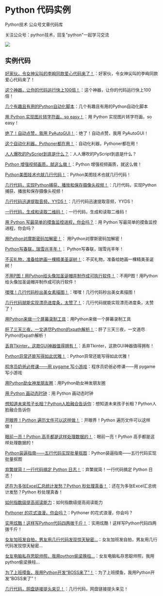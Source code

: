 # Python 代码实例

Python技术 公众号文章代码库


关注公众号：python技术，回复"python"一起学习交流

![](http://favorites.ren/assets/images/python.jpg)


## 实例代码

[好家伙，令女神尖叫的李峋同款爱心代码来了！](https://github.com/JustDoPython/python-examples/tree/master/xianhuan/shrinkheart)：好家伙，令女神尖叫的李峋同款爱心代码来了！

[这个神器，让你的代码运行快上100倍！](https://github.com/JustDoPython/python-examples/tree/master/xianhuan/taichi)：这个神器，让你的代码运行快上100倍！

[几个有趣且有用的Python自动化脚本](https://github.com/JustDoPython/python-examples/tree/master/xianhuan/pyscripts)：几个有趣且有用的Python自动化脚本

[用 Python 实现图片转字符画，so easy！](https://github.com/JustDoPython/python-examples/tree/master/xianhuan/charPic)：用 Python 实现图片转字符画，so easy！

[绝了！自动点赞，我用 PyAutoGUI！](https://github.com/JustDoPython/python-examples/tree/master/xianhuan/pyautogui2)：绝了！自动点赞，我用 PyAutoGUI！

[这个自动化利器，Pythoner都在用！](https://github.com/JustDoPython/python-examples/tree/master/xianhuan/pdffit)：自动化利器，Pythoner都在用！

[人人爆吹的PyScript到底是什么？](https://github.com/JustDoPython/python-examples/tree/master/xianhuan/pyscript)：人人爆吹的PyScript到底是什么？

[Python 增强视频画质，就这么做！](https://github.com/JustDoPython/python-examples/tree/master/xianhuan/enhancevideo)：Python 增强视频画质，就这么做！

[Python美图技术也就几行代码！](https://github.com/JustDoPython/python-examples/tree/master/xianhuan/imageenhange)：Python美图技术也就几行代码！

[几行代码，实现Python捕获、播放和保存摄像头视频！](https://github.com/JustDoPython/python-examples/tree/master/xianhuan/videobase)：几行代码，实现Python捕获、播放和保存摄像头视频！

[几行代码迅速提取音频，YYDS！](https://github.com/JustDoPython/python-examples/tree/master/xianhuan/extractaudio)：几行代码迅速提取音频，YYDS！

[一行代码，生成和读取二维码！](https://github.com/JustDoPython/python-examples/tree/master/xianhuan/qrcode)：一行代码，生成和读取二维码！

[用 Python 写最简单的摸鱼监控进程，你会吗？](https://github.com/JustDoPython/python-examples/tree/master/xianhuan/monitor)：用 Python 写最简单的摸鱼监控进程，你会吗？

[用Python对摩斯密码加解密！](https://github.com/JustDoPython/python-examples/tree/master/xianhuan/morse)： 用Python对摩斯密码加解密！

[Python写春联，瑞雪兆丰年！](https://github.com/JustDoPython/python-examples/tree/master/xianhuan/couplets)： Python写春联，瑞雪兆丰年！

[不买礼物，准备给她画一棵精美圣诞树！](https://github.com/JustDoPython/python-examples/tree/master/xianhuan/christmastree)：不买礼物，准备给她画一棵精美圣诞树！

[不用P图！用Python给头像加圣诞帽并制作成可执行软件！](https://github.com/JustDoPython/python-examples/tree/master/xianhuan/christmashat)：不用P图！用Python给头像加圣诞帽并制作成可执行软件！

[嘿嘿！几行代码秒出美女素描图！](https://github.com/JustDoPython/python-examples/tree/master/xianhuan/pencilimg)：嘿嘿！几行代码秒出美女素描图！

[几行代码就能实现漂亮进度条，太赞了！](https://github.com/JustDoPython/python-examples/tree/master/xianhuan/tqdm)：几行代码就能实现漂亮进度条，太赞了！

[用Python来做一个屏幕录制工具](https://github.com/JustDoPython/python-examples/tree/master/xianhuan/videorecord)：用Python来做一个屏幕录制工具

[肝了三天三夜，一文道尽Python的xpath解析！](https://github.com/JustDoPython/python-examples/tree/master/xianhuan/xpath)：肝了三天三夜，一文道尽Python的xpath解析！

[丢弃Tkinter，这款GUI神器值得拥有！](https://github.com/JustDoPython/python-examples/tree/master/xianhuan/gooey)：丢弃Tkinter，这款GUI神器值得拥有！

[Python异常还能写得如此优雅！](https://github.com/JustDoPython/python-examples/tree/master/xianhuan/retry)：Python异常还能写得如此优雅！

[程序员奶爸必修课——用 pygame 写小游戏](https://github.com/JustDoPython/python-examples/tree/master/xianhuan/circlegame)：程序员奶爸必修课——用 pygame 写小游戏

[用Python助女神发朋友圈](https://github.com/JustDoPython/python-examples/tree/master/xianhuan/cut-pic)：用Python助女神发朋友圈

[用 Python 画动态时钟](https://github.com/JustDoPython/python-examples/tree/master/xianhuan/drawclock)：用 Python 画动态时钟

[想知道未来孩子长相？Python人脸融合告诉你](https://github.com/JustDoPython/python-examples/tree/master/xianhuan/facemerge)：想知道未来孩子长相？Python人脸融合告诉你

[开眼界！Python 遍历文件可以这样做！](https://github.com/JustDoPython/python-examples/tree/master/xianhuan/glob)：开眼界！Python 遍历文件可以这样做！

[眼前一亮！Python 高手都是这样处理数据的！](https://github.com/JustDoPython/python-examples/tree/master/xianhuan/glom)：眼前一亮！Python 高手都是这样处理数据的！

[Python装逼指南——五行代码实现批量抠图](https://github.com/JustDoPython/python-examples/tree/master/xianhuan/koutu)：Python装逼指南——五行代码实现批量抠图

[弃繁就简！一行代码搞定 Python 日志！](https://github.com/JustDoPython/python-examples/tree/master/xianhuan/loguru)：弃繁就简！一行代码搞定 Python 日志！

[还在为多张Excel汇总统计发愁？Python 秒处理真香！](https://github.com/JustDoPython/python-examples/tree/master/xianhuan/pandasexcel)：还在为多张Excel汇总统计发愁？Python 秒处理真香！

[如何指数级提高阅读能力](https://github.com/JustDoPython/python-examples/tree/master/xianhuan/readwc)：如何指数级提高阅读能力

[Pythoner 的花式浪漫，你会吗？](https://github.com/JustDoPython/python-examples/tree/master/xianhuan/sds)：Pythoner 的花式浪漫，你会吗？

[实用炫酷！这样写Python代码四两拨千斤！](https://github.com/JustDoPython/python-examples/tree/master/xianhuan/smartcode)：实用炫酷！这样写Python代码四两拨千斤！

[女友加班发自拍，男友用几行代码发现惊天秘密...](https://github.com/JustDoPython/python-examples/tree/master/xianhuan/picinfo)：女友加班发自拍，男友用几行代码发现惊天秘密...

[女友电脑私存思聪帅照，我用python偷梁换柱...](https://github.com/JustDoPython/python-examples/tree/master/xianhuan/changeFace)：女友电脑私存思聪帅照，我用python偷梁换柱...

[为了上班摸鱼，我用Python开发“BOSS来了”！](https://github.com/JustDoPython/python-examples/tree/master/xianhuan/bosscoming)：为了上班摸鱼，我用Python开发“BOSS来了”！

[几行代码，网盘链接提头来见！](https://github.com/JustDoPython/python-examples/tree/master/xianhuan/panextract)：几行代码，网盘链接提头来见！










